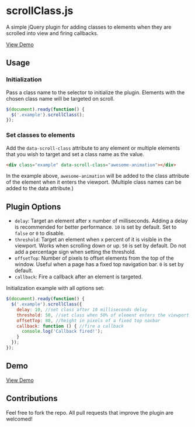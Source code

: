 # scrollClass.js

A simple jQuery plugin for adding classes to elements when they are scrolled into view and firing callbacks.  

[View Demo](http://www.virgiliudiaconu.com/work/scroll-class/)

## Usage

### Initialization

Pass a class name to the selector to initialize the plugin. Elements with the chosen class name will be targeted on scroll. 

```js
$(document).ready(function() {
  $('.example').scrollClass();
});
```

### Set classes to elements

Add the `data-scroll-class` attribute to any element or multiple elements that you wish to target and set a class name as the value.

```html
<div class="example" data-scroll-class="awesome-animation"></div>
```

In the example above, `awesome-animation` will be added to the class attribute of the element when it enters the viewport. (Multiple class names can be added to the data attribute.)

## Plugin Options

- `delay`: Target an element after x number of milliseconds. Adding a delay is recommended for better performance. `10` is set by default. Set to `false` or `0` to disable.
- `threshold`: Target an element when x percent of it is visible in the viewport. Works when scrolling down or up. `50` is set by default. Do not add a percentage sign when setting the threshold.
- `offsetTop`: Number of pixels to offset elements from the top of the window. Useful when a page has a fixed top navigation bar. `0` is set by default. 
- `callback`: Fire a callback after an element is targeted.

Initialization example with all options set:

```js
$(document).ready(function() {
  $('.example').scrollClass({
    delay: 10, //set class after 10 milliseconds delay
    threshold: 50, //set class when 50% of element enters the viewport
    offsetTop: 80, //height in pixels of a fixed top navbar
    callback: function () { //fire a callback
      console.log('Callback fired!');
    }
  });
});
```
## Demo
[View Demo](http://www.virgiliudiaconu.com/work/scroll-class/)

## Contributions

Feel free to fork the repo. All pull requests that improve the plugin are welcomed! 
